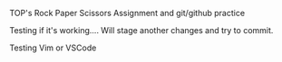 TOP's Rock Paper Scissors Assignment and git/github practice

Testing if it's working.... Will stage another changes and try to commit.

Testing Vim or VSCode